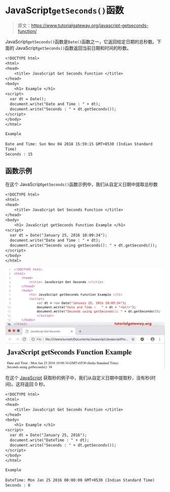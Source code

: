 # JavaScript`getSeconds()`函数

> 原文：<https://www.tutorialgateway.org/javascript-getseconds-function/>

JavaScript`getSeconds()`函数是`Date()`函数之一，它返回给定日期的总秒数。下面的 JavaScript`getSeconds()`函数返回当前日期和时间的秒数。

```
<!DOCTYPE html>
<html>
<head>
    <title> JavaScript Get Seconds Function </title>
</head>
<body>
    <h1> Example </h1>
<script>
  var dt = Date();  
  document.write("Date and Time : " + dt);
  document.write("Seconds : " + dt.getSeconds());
</script>
</body>
</html>
```

```
Example

Date and Time: Sun Nov 04 2018 15:59:15 GMT+0530 (Indian Standard Time)
Seconds : 15
```

## 函数示例

在这个 JavaScript`getSeconds()`函数示例中，我们从自定义日期中提取总秒数

```
<!DOCTYPE html>
<html>
<head>
    <title> JavaScript Get Seconds Function </title>
</head>
<body>
    <h1> JavaScript getSeconds Function Example </h1>
<script>
  var dt = Date("January 25, 2016 10:09:34");
  document.write("Date and Time : " + dt);
  document.write("Seconds using getSeconds(): " + dt.getSeconds());
</script>
</body>
</html>
```

![JavaScript getSeconds Function 2](img/d3f0aaf9df386094d63629d421a06988.png)

在这个 [JavaScript](https://www.tutorialgateway.org/javascript/) 获取秒的例子中，我们从自定义日期中提取秒，没有秒(时间)。这将返回 0 秒。

```
<!DOCTYPE html>
<html>
<head>
    <title> JavaScript Get Seconds Function </title>
</head>
<body>
    <h1> Example </h1>
<script>
  var dt = Date("January 25, 2016");
  document.write("DateTime : " + dt);
  document.write("Seconds : " + dt.getSeconds());
</script>
</body>
</html>
```

```
Example

DateTime: Mon Jan 25 2016 00:00:00 GMT+0530 (Indian Standard Time)
Seconds : 0
```